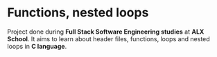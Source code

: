 # Functions, nested loops
Project done during **Full Stack Software Engineering studies** at **ALX School**. It aims to learn about header files, functions, loops and nested loops in **C language**.
